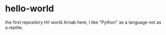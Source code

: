 # hello-world
the first repository
Hi! world
Arnab here, I like "Python" as a language not as a reptile. 
